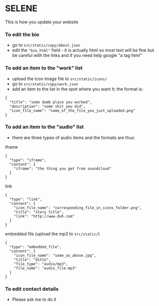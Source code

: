 # SELENE

This is how you update your website

### To edit the bio
  - go to `src/static/copy/about.json`
  - edit the `"bio_html"` field - it is actually html so most text will be fine but be careful with the links and if you need help google "a tag html"

### To add an item to the "work" list
  - upload the icon image file to  `src/static/icons/`
  - go to `src/static/copy/work.json`
  - add an item to the list in the spot where you want it; the format is:
```
{
  "title": "some dumb place you worked",
  "description": "some shit you did",
  "icon_file_name": "name_of_the_file_you_just_uploaded.png"
}
```

### To add an item to the "audio" list
  - there are three types of audio items and the formats are thus:

iframe
```
{
  "type": "iframe",
  "content": {
    "iframe": "the thing you get from soundcloud"
  }
}
```
link
```
{
  "type": "link",
  "content": {
    "icon_file_name": "corresponding_file_in_icons_folder.png",
    "title": "story title",
    "link": "http://www.duh.com"
  }
}
```

embedded file (upload the mp3 to `src/static/`)
```
{
  "type": "embedded_file",
  "content": {
    "icon_file_name": "same_as_above.jpg",
    "title": "ditto",
    "file_type": "audio/mp3",
    "file_name": "audio_file.mp3"
  }
}
```

### To edit contact details
  - Please ask me to do it
